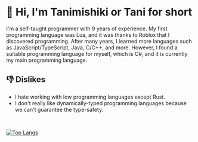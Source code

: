 # 👋 Hi, I'm Tanimishiki or Tani for short

I'm a self-taught programmer with 9 years of experience.
My first programming language was Lua, and it was thanks to Roblox that I discovered programming.
After many years, I learned more languages such as JavaScript/TypeScript, Java, C/C++, and more. However, I found a suitable programming language for myself, which is C#, and it is currently my main programming language.

## 👎 Dislikes
- I hate working with low programming languages except Rust.
- I don't really like dynamically-typed programming languages because we can't guarantee the type-safety.

<br>

[![Top Langs](https://github-readme-stats.vercel.app/api/top-langs/?username=anuraghazra&layout=donut-vertical)](https://github.com/anuraghazra/github-readme-stats)
